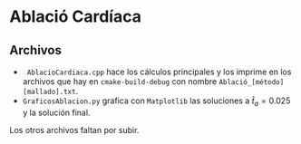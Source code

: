 # Ablació Cardíaca

## Archivos
- ``` AblacioCardiaca.cpp``` hace los cálculos principales y los imprime en los archivos que hay en ```cmake-build-debug``` con nombre ```Ablació_[método][mallado].txt```.
- ```GraficosAblacion.py``` grafica con ```Matplotlib``` las soluciones a $\hat{t}_a=0.025$ y la solución final.

Los otros archivos faltan por subir.
